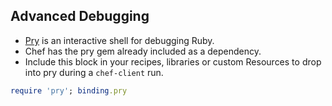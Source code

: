 ## Advanced Debugging

* [Pry](https://pryrepl.org/) is an interactive shell for debugging Ruby.
* Chef has the pry gem already included as a dependency.
* Include this block in your recipes, libraries or custom Resources to drop into pry during a ```chef-client``` run.
```ruby
require 'pry'; binding.pry
```
